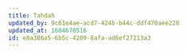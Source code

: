 ```yaml
---
title: Tahdah
updated_by: 9c61e4ae-acd7-424b-b44c-ddf470aee228
updated_at: 1604670516
id: e8a386a5-6b5c-4209-8afa-ad6ef27213a3
---
```

